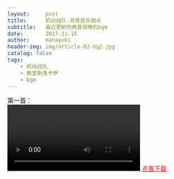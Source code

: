 ```yaml
---
layout:     post
title:      机动战队-背景音乐相关
subtitle:   最近更新的两首很棒的bgm
date:       2017-11-16
author:     Hanayuki
header-img: img/article-02-bg2.jpg
catalog: false
tags:
    - 机动战队
    - 教皇斯洛卡伊
    - bgm
---
```

第一首：<br>
<video src="http://hanayuki.me/img/机动战队-time of fame.mp4" controls="controls"></video>
<a href="http://hanayuki.me/img/机动战队-time of fame.mp4" style="color:red">点我下载</a>

